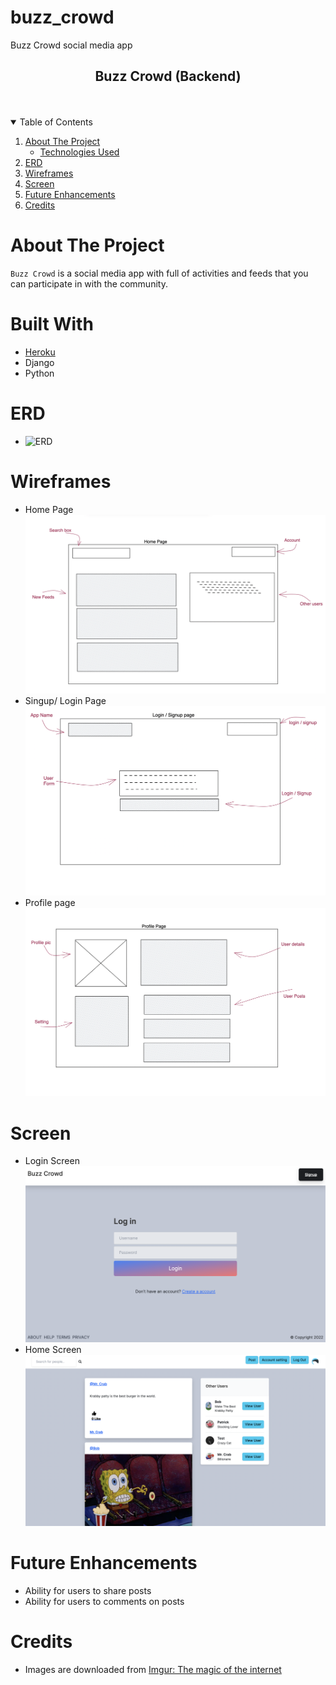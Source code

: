 # buzz_crowd
Buzz Crowd social media app
<br />
<p align="center">
  <h2 align="center">Buzz Crowd (Backend)</h2>
<br>
<Br>


<details open="open">
  <summary>Table of Contents</summary>
  <ol>
    <li>
      <a href="#about-the-project">About The Project</a>
      <ul>
        <li><a href="#built-with">Technologies Used</a></li>
      </ul>
    </li>
    <li><a href="#ERD">ERD</a></li>
    <li><a href="#Wireframes">Wireframes</a></li>
    <li><a href="#Screen">Screen</a></li>
     <li><a href="#future-enhancements">Future Enhancements</a></li>
     <li><a href="#Credits">Credits</a></li>

 </ol>
</details>


# **About The Project**
`Buzz Crowd` is a social media app with full of activities and feeds that you can participate in with the community.


# **Built With**
* [Heroku](https://dashboard.heroku.com/apps)
* Django 
* Python 


# **ERD**
* ![ERD]()

# **Wireframes**
* Home Page
![Wireframes](/img/Buzz%20Crowd%20Home%20Page.png)
* Singup/ Login Page
![Wireframes](/img/Buzz%20Crowd%20Signup%3ALogin%20page.png)
* Profile page
![Wireframes](/img/Buzz%20Crowd%20Profile%20Page.png)

# **Screen**
* Login Screen
![Screen](/img/Buzz%20Crowd%20Login%20Screen.png)
* Home Screen
![Screen](/img/Buzz%20Crowd%20Home%20Screen%20.png)

# **Future Enhancements**
* Ability for users to share posts
* Ability for users to comments on posts

# **Credits**
* Images are downloaded from [Imgur: The magic of the internet](https://imgur.com/YWuotPe.jpg)
